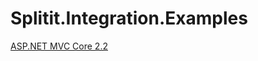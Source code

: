 # Splitit.Integration.Examples

[ASP.NET MVC Core 2.2](https://github.com/Splitit/Splitit.Integration.Examples/tree/master/dotnet/mvc22)